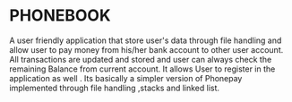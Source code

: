 # PHONEBOOK
A user friendly application that store user's data through file handling and allow user to pay money from his/her bank account to other user account. All transactions are updated and stored and user can always check the remaining Balance from current account. It allows User to register in the application as well . Its basically a simpler version of Phonepay implemented through file handling ,stacks and linked list. 

